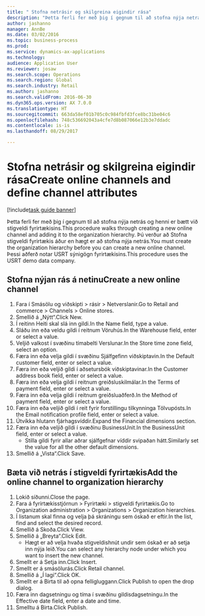 ```yaml
--- 
title: " Stofna netrásir og skilgreina eigindir rása"
description: "Þetta ferli fer með þig í gegnum til að stofna nýja netrás og henni er bætt við stigveldi fyrirtækisins."
author: jashanno
manager: AnnBe
ms.date: 03/02/2016
ms.topic: business-process
ms.prod: 
ms.service: dynamics-ax-applications
ms.technology: 
audience: Application User
ms.reviewer: josaw
ms.search.scope: Operations
ms.search.region: Global
ms.search.industry: Retail
ms.author: jashanno
ms.search.validFrom: 2016-06-30
ms.dyn365.ops.version: AX 7.0.0
ms.translationtype: HT
ms.sourcegitcommit: 663da58ef01b705c0c984fbfd3fce8bc31be04c6
ms.openlocfilehash: 748c536692043a4cfe7d8b087066e12b3e7ddadc
ms.contentlocale: is-is
ms.lasthandoff: 08/29/2017

---
```

# <a name="create-online-channels-and-define-channel-attributes"></a><span data-ttu-id="5acb8-103"> Stofna netrásir og skilgreina eigindir rása</span><span class="sxs-lookup"><span data-stu-id="5acb8-103">Create online channels and define channel attributes</span></span>

[!include[task guide banner](../includes/task-guide-banner.md)]

<span data-ttu-id="5acb8-104">Þetta ferli fer með þig í gegnum til að stofna nýja netrás og henni er bætt við stigveldi fyrirtækisins.</span><span class="sxs-lookup"><span data-stu-id="5acb8-104">This procedure walks through creating a new online channel and adding it to the organization hierarchy.</span></span> <span data-ttu-id="5acb8-105">Þú verður að Stofna stigveldi fyrirtækis áður en hægt er að stofna nýja netrás.</span><span class="sxs-lookup"><span data-stu-id="5acb8-105">You must create the organization hierarchy before you can create a new online channel.</span></span> <span data-ttu-id="5acb8-106">Þessi aðferð notar USRT sýnigögn fyrirtækisins.</span><span class="sxs-lookup"><span data-stu-id="5acb8-106">This procedure uses the USRT demo data company.</span></span>


## <a name="create-a-new-online-channel"></a><span data-ttu-id="5acb8-107">Stofna nýjan rás á netinu</span><span class="sxs-lookup"><span data-stu-id="5acb8-107">Create a new online channel</span></span>
1. <span data-ttu-id="5acb8-108">Fara í Smásölu og viðskipti > rásir > Netverslanir.</span><span class="sxs-lookup"><span data-stu-id="5acb8-108">Go to Retail and commerce > Channels > Online stores.</span></span>
2. <span data-ttu-id="5acb8-109">Smellið á „Nýtt“.</span><span class="sxs-lookup"><span data-stu-id="5acb8-109">Click New.</span></span>
3. <span data-ttu-id="5acb8-110">Í reitinn Heiti skal slá inn gildi.</span><span class="sxs-lookup"><span data-stu-id="5acb8-110">In the Name field, type a value.</span></span>
4. <span data-ttu-id="5acb8-111">Sláðu inn eða veldu gildi í reitnum Vöruhús.</span><span class="sxs-lookup"><span data-stu-id="5acb8-111">In the Warehouse field, enter or select a value.</span></span>
5. <span data-ttu-id="5acb8-112">Veljið valkost í svæðinu tímabelti Verslunar.</span><span class="sxs-lookup"><span data-stu-id="5acb8-112">In the Store time zone field, select an option.</span></span>
6. <span data-ttu-id="5acb8-113">Færa inn eða velja gildi í svæðinu Sjálfgefinn viðskiptavin.</span><span class="sxs-lookup"><span data-stu-id="5acb8-113">In the Default customer field, enter or select a value.</span></span>
7. <span data-ttu-id="5acb8-114">Færa inn eða veljið gildi í aðsetursbók viðskiptavinar.</span><span class="sxs-lookup"><span data-stu-id="5acb8-114">In the Customer address book field, enter or select a value.</span></span>
8. <span data-ttu-id="5acb8-115">Færa inn eða velja gildi í reitnum greiðsluskilmálar.</span><span class="sxs-lookup"><span data-stu-id="5acb8-115">In the Terms of payment field, enter or select a value.</span></span>
9. <span data-ttu-id="5acb8-116">Færa inn eða velja gildi í reitnum greiðsluaðferð.</span><span class="sxs-lookup"><span data-stu-id="5acb8-116">In the Method of payment field, enter or select a value.</span></span>
10. <span data-ttu-id="5acb8-117">Færa inn eða veljið gildi í reit fyrir forstillingu tilkynninga Tölvupósts.</span><span class="sxs-lookup"><span data-stu-id="5acb8-117">In the Email notification profile field, enter or select a value.</span></span>
11. <span data-ttu-id="5acb8-118">Útvíkka hlutann fjárhagsvíddir.</span><span class="sxs-lookup"><span data-stu-id="5acb8-118">Expand the Financial dimensions section.</span></span>
12. <span data-ttu-id="5acb8-119">Færa inn eða veljið gildi í svæðinu BusinessUnit.</span><span class="sxs-lookup"><span data-stu-id="5acb8-119">In the BusinessUnit field, enter or select a value.</span></span>
    * <span data-ttu-id="5acb8-120">Stilla gildi fyrir allar aðrar sjálfgefnar víddir svipaðan hátt.</span><span class="sxs-lookup"><span data-stu-id="5acb8-120">Similarly set the value for all the other default dimensions.</span></span>  
13. <span data-ttu-id="5acb8-121">Smellið á „Vista“.</span><span class="sxs-lookup"><span data-stu-id="5acb8-121">Click Save.</span></span>

## <a name="add-the-online-channel-to-organization-hierarchy"></a><span data-ttu-id="5acb8-122">Bæta við netrás í stigveldi fyrirtækis</span><span class="sxs-lookup"><span data-stu-id="5acb8-122">Add the online channel to organization hierarchy</span></span>
1. <span data-ttu-id="5acb8-123">Lokið síðunni.</span><span class="sxs-lookup"><span data-stu-id="5acb8-123">Close the page.</span></span>
2. <span data-ttu-id="5acb8-124">Fara á fyrirtækisstjórnun > Fyrirtæki > stigveldi fyrirtækis.</span><span class="sxs-lookup"><span data-stu-id="5acb8-124">Go to Organization administration > Organizations > Organization hierarchies.</span></span>
3. <span data-ttu-id="5acb8-125">Í listanum skal finna og velja þá skráningu sem óskað er eftir.</span><span class="sxs-lookup"><span data-stu-id="5acb8-125">In the list, find and select the desired record.</span></span>
4. <span data-ttu-id="5acb8-126">Smellið á Skoða.</span><span class="sxs-lookup"><span data-stu-id="5acb8-126">Click View.</span></span>
5. <span data-ttu-id="5acb8-127">Smellið á „Breyta“.</span><span class="sxs-lookup"><span data-stu-id="5acb8-127">Click Edit.</span></span>
    * <span data-ttu-id="5acb8-128">Hægt er að velja hvaða stigveldishnút undir sem óskað er að setja inn nýja leið.</span><span class="sxs-lookup"><span data-stu-id="5acb8-128">You can select any hierarchy node under which you want to insert the new channel.</span></span>  
6. <span data-ttu-id="5acb8-129">Smellt er á Setja inn.</span><span class="sxs-lookup"><span data-stu-id="5acb8-129">Click Insert.</span></span>
7. <span data-ttu-id="5acb8-130">Smellt er á smásölurás.</span><span class="sxs-lookup"><span data-stu-id="5acb8-130">Click Retail channel.</span></span>
8. <span data-ttu-id="5acb8-131">Smellið á „Í lagi“.</span><span class="sxs-lookup"><span data-stu-id="5acb8-131">Click OK.</span></span>
9. <span data-ttu-id="5acb8-132">Smellt er á Birta til að opna felligluggann.</span><span class="sxs-lookup"><span data-stu-id="5acb8-132">Click Publish to open the drop dialog.</span></span>
10. <span data-ttu-id="5acb8-133">Færa inn dagsetningu og tíma í svæðinu gildisdagsetningu.</span><span class="sxs-lookup"><span data-stu-id="5acb8-133">In the Effective date field, enter a date and time.</span></span>
11. <span data-ttu-id="5acb8-134">Smelltu á Birta.</span><span class="sxs-lookup"><span data-stu-id="5acb8-134">Click Publish.</span></span>


